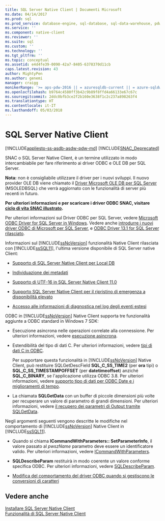 ```yaml
---
title: SQL Server Native Client | Documenti Microsoft
ms.date: 04/14/2017
ms.prod: sql
ms.prod_service: database-engine, sql-database, sql-data-warehouse, pdw
ms.service: ''
ms.component: native-client
ms.reviewer: ''
ms.suite: sql
ms.custom: ''
ms.technology: ''
ms.tgt_pltfrm: ''
ms.topic: conceptual
ms.assetid: e4d4fe39-0090-42a7-8405-6378370d11cb
caps.latest.revision: 43
author: MightyPen
ms.author: genemi
manager: craigg
monikerRange: '>= aps-pdw-2016 || = azuresqldb-current || = azure-sqldw-latest || >= sql-server-2016 || = sqlallproducts-allversions'
ms.openlocfilehash: b9764c4580ff3b42c9b89f8ffd4a66133e67c67c
ms.sourcegitcommit: 2ddc0bfb3ce2f2b160e3638f1c2c237a898263f4
ms.translationtype: HT
ms.contentlocale: it-IT
ms.lasthandoff: 05/03/2018
---
```

# <a name="sql-server-native-client"></a>SQL Server Native Client
[!INCLUDE[appliesto-ss-asdb-asdw-pdw-md](../../includes/appliesto-ss-asdb-asdw-pdw-md.md)]
[!INCLUDE[SNAC_Deprecated](../../includes/snac-deprecated.md)]

SNAC o SQL Server Native Client, è un termine utilizzato in modo intercambiabile per fare riferimento ai driver ODBC e OLE DB per SQL Server.

**Nota:** non è consigliabile utilizzare il driver per i nuovi sviluppi. Il nuovo provider OLE DB viene chiamato il [Driver Microsoft OLE DB per SQL Server](../../connect/oledb/oledb-driver-for-sql-server.md) (MSOLEDBSQL) che verrà aggiornato con le funzionalità di server più recenti in futuro.


**Per ulteriori informazioni e per scaricare i driver ODBC SNAC, visitare [ciclo di vita SNAC illustrato](https://blogs.msdn.microsoft.com/sqlreleaseservices/snac-lifecycle-explained/).**

Per ulteriori informazioni sul Driver ODBC per SQL Server, vedere [Microsoft ODBC Driver for SQL Server in Windows](https://msdn.microsoft.com/library/jj730314(v=sql.110).aspx).  Vedere anche [introdurre i nuovi driver ODBC di Microsoft per SQL Server](https://blogs.msdn.microsoft.com/sqlnativeclient/2013/01/23/introducing-the-new-microsoft-odbc-drivers-for-sql-server/), e [ODBC Driver 13.1 for SQL Server rilasciato](https://blogs.technet.microsoft.com/dataplatforminsider/2016/08/03/odbc-driver-13-1-for-sql-server-released/).  

 Informazioni sul [!INCLUDE[ssNoVersion](../../includes/ssnoversion-md.md)] funzionalità Native Client rilasciata con [!INCLUDE[ssSQL11](../../includes/sssql11-md.md)], l'ultima versione disponibile di SQL Server native Client:

-   [Supporto di SQL Server Native Client per Local DB](../../relational-databases/native-client/features/sql-server-native-client-support-for-localdb.md)  

-   [Individuazione dei metadati](../../relational-databases/native-client/features/metadata-discovery.md)  

-   [Supporto di UTF-16 in SQL Server Native Client 11.0](../../relational-databases/native-client/features/utf-16-support-in-sql-server-native-client-11-0.md)  

-   [Supporto SQL Server Native Client per il ripristino di emergenza a disponibilità elevato](../../relational-databases/native-client/features/sql-server-native-client-support-for-high-availability-disaster-recovery.md)  

-   [Accesso alle informazioni di diagnostica nel log degli eventi estesi](../../relational-databases/native-client/features/accessing-diagnostic-information-in-the-extended-events-log.md)  

ODBC in [!INCLUDE[ssNoVersion](../../includes/ssnoversion-md.md)] Native Client supporta tre funzionalità aggiunte a ODBC standard in Windows 7 SDK:  

-   Esecuzione asincrona nelle operazioni correlate alla connessione. Per ulteriori informazioni, vedere [esecuzione asincrona](http://go.microsoft.com/fwlink/?LinkID=191493).  

-   Estendibilità del tipo di dati C. Per ulteriori informazioni, vedere [tipi di dati C in ODBC](http://go.microsoft.com/fwlink/?LinkID=191495).  

     Per supportare questa funzionalità in [!INCLUDE[ssNoVersion](../../includes/ssnoversion-md.md)] Native Client, può restituire SQLGetDescField **SQL_C_SS_TIME2** (per **ora** tipi) o **SQL_C_SS_TIMESTAMPOFFSET** (per **datetimeoffset**) anziché **SQL_C_BINARY**, se l'applicazione utilizza ODBC 3.8. Per ulteriori informazioni, vedere [supporto tipo di dati per ODBC Date e i miglioramenti di tempo](../../relational-databases/native-client-odbc-date-time/data-type-support-for-odbc-date-and-time-improvements.md).  

-   La chiamata **SQLGetData** con un buffer di piccole dimensioni più volte per recuperare un valore di parametro di grandi dimensioni. Per ulteriori informazioni, vedere [il recupero dei parametri di Output tramite SQLGetData](http://go.microsoft.com/fwlink/?LinkID=191494).  

 Negli argomenti seguenti vengono descritte le modifiche nel comportamento di [!INCLUDE[ssNoVersion](../../includes/ssnoversion-md.md)] Native Client in [!INCLUDE[ssSQL11](../../includes/sssql11-md.md)].  

-   Quando si chiama **ICommandWithParameters:: SetParameterInfo**, il valore passato al *pwszName* parametro deve essere un identificatore valido. Per ulteriori informazioni, vedere [ICommandWithParameters](../../relational-databases/native-client-ole-db-interfaces/icommandwithparameters.md).  

-   **SQLDescribeParam** restituirà in modo coerente un valore conforme specifica ODBC. Per ulteriori informazioni, vedere [SQLDescribeParam](../../relational-databases/native-client-odbc-api/sqldescribeparam.md).  

-   [Modifica del comportamento del driver ODBC quando si gestiscono le conversioni di caratteri](../../relational-databases/native-client/features/odbc-driver-behavior-change-when-handling-character-conversions.md)  

## <a name="see-also"></a>Vedere anche  
[Installare SQL Server Native Client](../../relational-databases/native-client/applications/installing-sql-server-native-client.md)  
 [Funzionalità di SQL Server Native Client](../../relational-databases/native-client/features/sql-server-native-client-features.md)  
